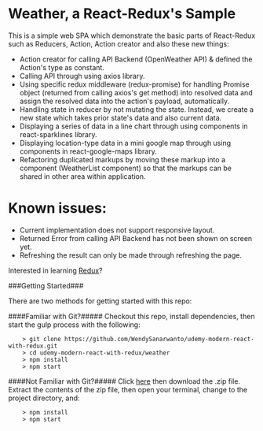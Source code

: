 # Weather, a React-Redux's Sample  

This is a simple web SPA which demonstrate the basic parts of React-Redux such as Reducers, Action, Action creator and also these new things: 

- Action creator for calling API Backend (OpenWeather API) & defined the Action's type as constant.
- Calling API through using axios library.
- Using specific redux middleware (redux-promise) for handling Promise object (returned from calling axios's get method) into resolved data and assign the resolved data into the action's payload, automatically.
- Handling state in reducer by not mutating the state. Instead, we create a new state which takes prior state's data and also current data.
- Displaying a series of data in a line chart through using components in react-sparklines library.
- Displaying location-type data in a mini google map through using components in react-google-maps library.
- Refactoring duplicated markups by moving these markup into a component (WeatherList component) so that the markups can be shared in other area within application.


# Known issues:

- Current implementation does not support responsive layout. 
- Returned Error from calling API Backend has not been shown on screen yet.
- Refreshing the result can only be made through refreshing the page.

Interested in learning [Redux](https://www.udemy.com/react-redux/)?

###Getting Started###

There are two methods for getting started with this repo:

####Familiar with Git?#####
Checkout this repo, install dependencies, then start the gulp process with the following:

```
	> git clone https://github.com/WendySanarwanto/udemy-modern-react-with-redux.git
	> cd udemy-modern-react-with-redux/weather
	> npm install
	> npm start
```

####Not Familiar with Git?#####
Click [here](https://github.com/WendySanarwanto/udemy-modern-react-with-redux/archive/master.zip) then download the .zip file.  Extract the contents of the zip file, then open your terminal, change to the project directory, and:

```
	> npm install
	> npm start


